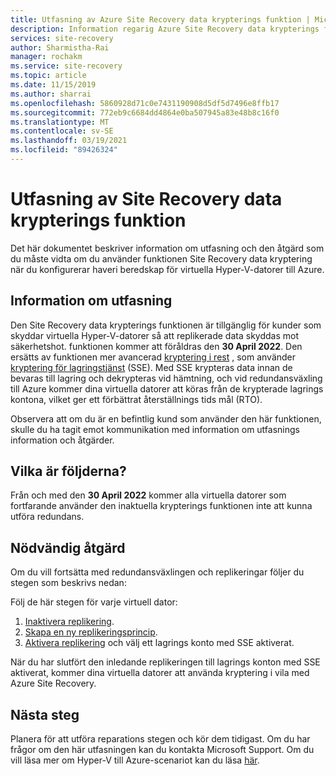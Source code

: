 ```yaml
---
title: Utfasning av Azure Site Recovery data krypterings funktion | Microsoft Docs
description: Information regarig Azure Site Recovery data krypterings funktion
services: site-recovery
author: Sharmistha-Rai
manager: rochakm
ms.service: site-recovery
ms.topic: article
ms.date: 11/15/2019
ms.author: sharrai
ms.openlocfilehash: 5860928d71c0e7431190908d5df5d7496e8ffb17
ms.sourcegitcommit: 772eb9c6684dd4864e0ba507945a83e48b8c16f0
ms.translationtype: MT
ms.contentlocale: sv-SE
ms.lasthandoff: 03/19/2021
ms.locfileid: "89426324"
---
```

# <a name="deprecation-of-site-recovery-data-encryption-feature"></a>Utfasning av Site Recovery data krypterings funktion

Det här dokumentet beskriver information om utfasning och den åtgärd som du måste vidta om du använder funktionen Site Recovery data kryptering när du konfigurerar haveri beredskap för virtuella Hyper-V-datorer till Azure. 

## <a name="deprecation-information"></a>Information om utfasning


Den Site Recovery data krypterings funktionen är tillgänglig för kunder som skyddar virtuella Hyper-V-datorer så att replikerade data skyddas mot säkerhetshot. funktionen kommer att föråldras den **30 April 2022**. Den ersätts av funktionen mer avancerad [kryptering i rest](https://azure.microsoft.com/blog/azure-site-recovery-encryption-at-rest/) , som använder [kryptering för lagringstjänst](../storage/common/storage-service-encryption.md) (SSE). Med SSE krypteras data innan de bevaras till lagring och dekrypteras vid hämtning, och vid redundansväxling till Azure kommer dina virtuella datorer att köras från de krypterade lagrings kontona, vilket ger ett förbättrat återställnings tids mål (RTO).

Observera att om du är en befintlig kund som använder den här funktionen, skulle du ha tagit emot kommunikation med information om utfasnings information och åtgärder. 


## <a name="what-are-the-implications"></a>Vilka är följderna?

Från och med den **30 April 2022** kommer alla virtuella datorer som fortfarande använder den inaktuella krypterings funktionen inte att kunna utföra redundans. 

## <a name="required-action"></a>Nödvändig åtgärd
Om du vill fortsätta med redundansväxlingen och replikeringar följer du stegen som beskrivs nedan:

Följ de här stegen för varje virtuell dator: 
1.  [Inaktivera replikering](./site-recovery-manage-registration-and-protection.md#disable-protection-for-a-hyper-v-virtual-machine-replicating-to-azure-using-the-system-center-vmm-to-azure-scenario).
2.  [Skapa en ny replikeringsprincip](./hyper-v-azure-tutorial.md#set-up-a-replication-policy).
3.  [Aktivera replikering](./hyper-v-vmm-azure-tutorial.md#enable-replication) och välj ett lagrings konto med SSE aktiverat.

När du har slutfört den inledande replikeringen till lagrings konton med SSE aktiverat, kommer dina virtuella datorer att använda kryptering i vila med Azure Site Recovery.


## <a name="next-steps"></a>Nästa steg
Planera för att utföra reparations stegen och kör dem tidigast. Om du har frågor om den här utfasningen kan du kontakta Microsoft Support. Om du vill läsa mer om Hyper-V till Azure-scenariot kan du läsa [här](hyper-v-vmm-architecture.md).
